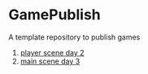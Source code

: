# GamePublish
A template repository to publish games

1. [player scene day 2](player_scene_830)
2. [main scene day 3](main_scene_0904)

